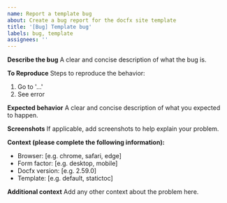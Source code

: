 ```yaml
---
name: Report a template bug
about: Create a bug report for the docfx site template
title: '[Bug] Template bug'
labels: bug, template
assignees: ''
---
```


**Describe the bug**
A clear and concise description of what the bug is.

**To Reproduce**
Steps to reproduce the behavior:
1. Go to '...'
4. See error

**Expected behavior**
A clear and concise description of what you expected to happen.

**Screenshots**
If applicable, add screenshots to help explain your problem.

**Context (please complete the following information):**
- Browser: [e.g. chrome, safari, edge]
- Form factor: [e.g. desktop, mobile]
- Docfx version: [e.g. 2.59.0]
- Template: [e.g. default, statictoc]

**Additional context**
Add any other context about the problem here.
